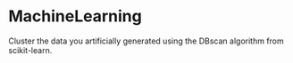 # MachineLearning
Cluster the data you artificially generated using the DBscan algorithm from scikit-learn.
